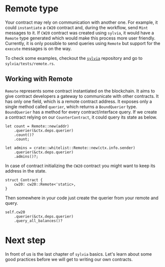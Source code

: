 # Remote type

Your contract may rely on communication with another one. For example, it could
`instantiate` a `CW20` contract and, during the workflow, send `Mint` messages to it. If `CW20` 
contract was created using `sylvia`, it would have a `Remote` type generated which would make this
process more user friendly.
Currently, it is only possible to send queries using `Remote` but support for the `execute` messages
is on the way.

To check some examples, checkout the [`sylvia`](https://github.com/CosmWasm/sylvia) repository
and go to `sylvia/tests/remote.rs`.

## Working with Remote

`Remote` represents some contract instantiated on the blockchain. It aims to give contract
developers a gateway to communicate with other contracts. It has only one field, which is a remote
contract address.
It exposes only a single method called `querier`, which returns a `BoundQuerier` type.
`BoundQuerier` has a method for every contract/interface query.
If we create a contract relying on our `CounterContract`, it could query its state as below.

```rust,noplayground
let count = Remote::new(addr)
    .querier(&ctx.deps.querier)
    .count()?
    .count;

let admins = crate::whitelist::Remote::new(ctx.info.sender)
    .querier(&ctx.deps.querier)
    .admins()?;
```

In case of contract initializing the `CW20` contract you might want to keep its address in the
state.

```rust,noplayground
struct Contract {
    cw20: cw20::Remote<'static>,
}
```

Then somewhere in your code just create the querier from your remote and query.

```rust,noplayground
self.cw20
    .querier(&ctx.deps.querier)
    .query_all_balances()?
```

# Next step

In front of us is the last chapter of `sylvia` basics. Let's learn about some good practices before
we will get to writing our own contracts.
